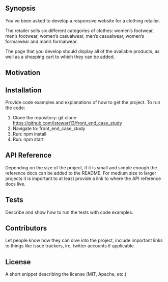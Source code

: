 ## Synopsis

You’ve been asked to develop a responsive website for a clothing retailer.

The retailer sells six different categories of clothes: women’s footwear, men’s
footwear, women’s casualwear, men’s casualwear, women’s formalwear and
man’s formalwear.

The page that you develop should display all of the available products, as well
as a shopping cart to which they can be added.

## Motivation




## Installation

Provide code examples and explanations of how to get the project.
To run the code:
1) Clone the repository: git clone https://github.com/istewart13/front_end_case_study
2) Navigate to: front_end_case_study
3) Run: npm install
4) Run: npm start

## API Reference

Depending on the size of the project, if it is small and simple enough the reference docs can be added to the README. For medium size to larger projects it is important to at least provide a link to where the API reference docs live.

## Tests

Describe and show how to run the tests with code examples.

## Contributors

Let people know how they can dive into the project, include important links to things like issue trackers, irc, twitter accounts if applicable.

## License

A short snippet describing the license (MIT, Apache, etc.)